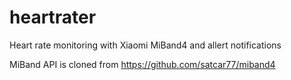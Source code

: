 # heartrater
Heart rate monitoring with Xiaomi MiBand4 and allert notifications

MiBand API is cloned from https://github.com/satcar77/miband4
